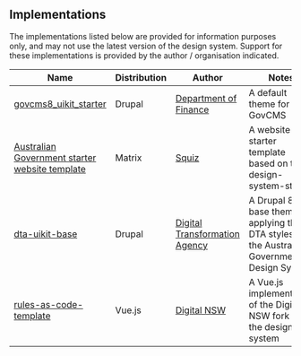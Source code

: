 ---
---
## Implementations

The implementations listed below are provided for information purposes only, and may not use the latest version of the design system. Support for these implementations is provided by the author / organisation indicated.

| Name                                           | Distribution | Author                        | Notes                                                                                    |
|------------------------------------------------|--------------|-------------------------------|------------------------------------------------------------------------------------------|
| [govcms8_uikit_starter](https://github.com/govCMS/govcms8_uikit_starter)                          | Drupal       | [Department of Finance](https://www.finance.gov.au)         | A default theme for GovCMS                                                               |
| [Australian Government starter website template](https://dxp.squiz.net/marketplace/templates/aus-gov-starter-website-template) | Matrix       | [Squiz](https://www.squiz.net)                         | A website starter template based on the design-system-starter                            |
| [dta-uikit-base](https://github.com/govau/dta-uikit-base)                                 | Drupal       | [Digital Transformation Agency](https://www.dta.gov.au) | A Drupal 8 base theme applying the DTA styles to the Australian Government Design System |
| [rules-as-code-template](https://github.com/digitalnsw/rules-as-code-template)                         | Vue.js       | [Digital NSW](https://www.digital.nsw.gov.au/)                   | A Vue.js implementation of the Digital NSW fork of the design system                     |
